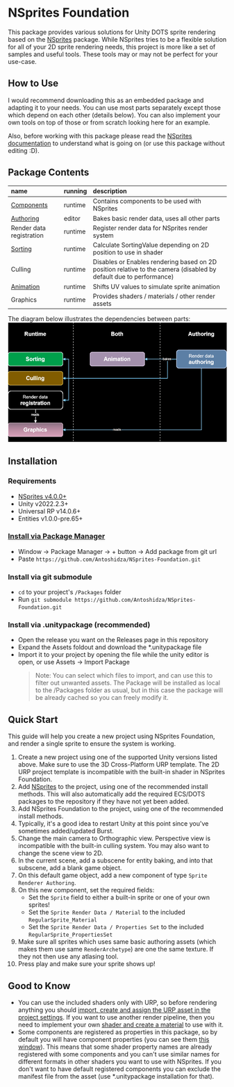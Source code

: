 # NSprites Foundation

This package provides various solutions for Unity DOTS sprite rendering based on the [NSprites](https://github.com/Antoshidza/NSprites) package. While NSprites tries to be a flexible solution for all of your 2D sprite rendering needs, this project is more like a set of samples and useful tools. These tools may or may not be perfect for your use-case.

## How to Use

I would recommend downloading this as an embedded package and adapting it to your needs. You can use most parts separately except those which depend on each other (details below). You can also implement your own tools on top of those or from scratch looking here for an example.

Also, before working with this package please read the [NSprites documentation](https://github.com/Antoshidza/NSprites/wiki) to understand what is going on (or use this package without editing :D).

## Package Contents

| **name**                                                                                  | **running** | description                                                                                                        |
| :---------------------------------------------------------------------------------------- | :---------- |:-------------------------------------------------------------------------------------------------------------------|
| [Components](https://github.com/Antoshidza/NSprites-Foundation/tree/main/Base/Components) | runtime     | Contains components to be used with NSprites                                                                       |
| [Authoring](About/AuthoringWorkflow.md)                                                   | editor      | Bakes basic render data, uses all other parts                                                                      |
| Render data registration                                                                  | runtime     | Register render data for NSprites render system                                                                    |
| [Sorting](About/Sorting.md)                                                               | runtime     | Calculate SortingValue depending on 2D position to use in shader                                                   |
| Culling                                                                                   | runtime     | Disables or Enables rendering based on 2D position relative to the camera (disabled by default due to performance) |
| [Animation](About/Animation.md)                                                           | runtime     | Shifts UV values to simulate sprite animation                                                                      |
| Graphics                                                                                  | runtime     | Provides shaders / materials / other render assets                                                                 |

The diagram below illustrates the dependencies between parts:
<img src="About/NSprites-Foundation-Map.drawio.svg" width="800"/>

## Installation

### Requirements

- [NSprites v4.0.0+](https://github.com/Antoshidza/NSprites)
- Unity v2022.2.3+
- Universal RP v14.0.6+
- Entities v1.0.0-pre.65+

### [Install via Package Manager](https://docs.unity3d.com/2021.3/Documentation/Manual/upm-ui-giturl.html)

- Window -> Package Manager -> + button -> Add package from git url
- Paste `https://github.com/Antoshidza/NSprites-Foundation.git`

### Install via git submodule

- `cd` to your project's `/Packages` folder
- Run `git submodule https://github.com/Antoshidza/NSprites-Foundation.git`

### Install via .unitypackage (recommended)

- Open the release you want on the Releases page in this repository
- Expand the Assets foldout and download the \*.unitypackage file
- Import it to your project by opening the file while the unity editor is open, or use Assets -> Import Package
  > Note: You can select which files to import, and can use this to filter out unwanted assets. The Package will be installed as local to the /Packages folder as usual, but in this case the package will be already cached so you can freely modify it.

## Quick Start

This guide will help you create a new project using NSprites Foundation, and render a single sprite to ensure the system is working.

1. Create a new project using one of the supported Unity versions listed above. Make sure to use the 3D Cross-Platform URP template. The 2D URP project template is incompatible with the built-in shader in NSprites Foundation.
2. Add [NSprites](https://github.com/Antoshidza/NSprites) to the project, using one of the recommended install methods. This will also automatically add the required ECS/DOTS packages to the repository if they have not yet been added.
3. Add NSprites Foundation to the project, using one of the recommended install methods.
4. Typically, it's a good idea to restart Unity at this point since you've sometimes added/updated Burst.
5. Change the main camera to Orthographic view. Perspective view is incompatible with the built-in culling system. You may also want to change the scene view to 2D.
6. In the current scene, add a subscene for entity baking, and into that subscene, add a blank game object.
7. On this default game object, add a new component of type `Sprite Renderer Authoring`.
8. On this new component, set the required fields:
   - Set the `Sprite` field to either a built-in sprite or one of your own sprites!
   - Set the `Sprite Render Data / Material` to the included `RegularSprite_Material`
   - Set the `Sprite Render Data / Properties Set` to the included `RegularSprite_PropertiesSet`
9. Make sure all sprites which uses same basic authoring assets (which makes them use same `RenderArchetype`) are one the same texture. If they not then use any atlasing tool.
10. Press play and make sure your sprite shows up!

## Good to Know

- You can use the included shaders only with URP, so before rendering anything you should [import, create and assign the URP asset in the project settings](https://docs.unity3d.com/Packages/com.unity.render-pipelines.universal@14.0/manual/InstallingAndConfiguringURP.html).
  If you want to use another render pipeline, then you need to implement your own [shader and create a material](https://github.com/Antoshidza/NSprites/wiki/Prepare-compatible-material) to use with it.
- Some components are registered as properties in this package, so by default you will have component properties (you can see them [this window](https://github.com/Antoshidza/NSprites/wiki/Debug-NSprites-data)).
  This means that some shader property names are already registered with some components and you can't use similar names for different formats in other shaders you want to use with NSprites.
  If you don't want to have default registered components you can exclude the manifest file from the asset (use \*.unitypackage installation for that).
